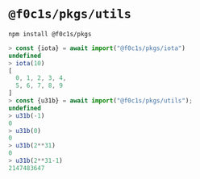 # `@f0c1s/pkgs/utils`

`npm install @f0c1s/pkgs`

```javascript
> const {iota} = await import("@f0c1s/pkgs/iota")
undefined
> iota(10)
[
  0, 1, 2, 3, 4,
  5, 6, 7, 8, 9
]
> const {u31b} = await import("@f0c1s/pkgs/utils");
undefined
> u31b(-1)
0
> u31b(0)
0
> u31b(2**31)
0
> u31b(2**31-1)
2147483647
```
